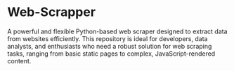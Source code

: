 # Web-Scrapper
A powerful and flexible Python-based web scraper designed to extract data from websites efficiently. This repository is ideal for developers, data analysts, and enthusiasts who need a robust solution for web scraping tasks, ranging from basic static pages to complex, JavaScript-rendered content.
